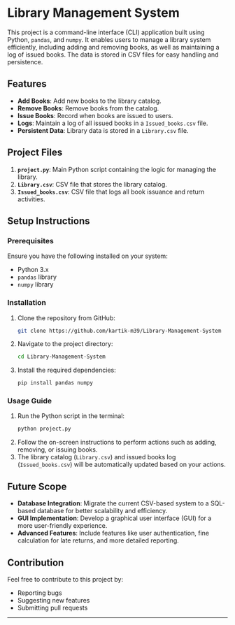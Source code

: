 # Library Management System

This project is a command-line interface (CLI) application built using Python, `pandas`, and `numpy`. It enables users to manage a library system efficiently, including adding and removing books, as well as maintaining a log of issued books. The data is stored in CSV files for easy handling and persistence.

## Features
- **Add Books**: Add new books to the library catalog.
- **Remove Books**: Remove books from the catalog.
- **Issue Books**: Record when books are issued to users.
- **Logs**: Maintain a log of all issued books in a `Issued_books.csv` file.
- **Persistent Data**: Library data is stored in a `Library.csv` file.

## Project Files
1. **`project.py`**: Main Python script containing the logic for managing the library.
2. **`Library.csv`**: CSV file that stores the library catalog.
3. **`Issued_books.csv`**: CSV file that logs all book issuance and return activities.

## Setup Instructions

### Prerequisites
Ensure you have the following installed on your system:
- Python 3.x
- `pandas` library
- `numpy` library

### Installation
1. Clone the repository from GitHub:
   ```bash
   git clone https://github.com/kartik-m39/Library-Management-System
   ```
2. Navigate to the project directory:
   ```bash
   cd Library-Management-System
   ```
3. Install the required dependencies:
   ```bash
   pip install pandas numpy
   ```

### Usage Guide
1. Run the Python script in the terminal:
   ```bash
   python project.py
   ```
2. Follow the on-screen instructions to perform actions such as adding, removing, or issuing books.
3. The library catalog (`Library.csv`) and issued books log (`Issued_books.csv`) will be automatically updated based on your actions.

## Future Scope
- **Database Integration**: Migrate the current CSV-based system to a SQL-based database for better scalability and efficiency.
- **GUI Implementation**: Develop a graphical user interface (GUI) for a more user-friendly experience.
- **Advanced Features**: Include features like user authentication, fine calculation for late returns, and more detailed reporting.

## Contribution
Feel free to contribute to this project by:
- Reporting bugs
- Suggesting new features
- Submitting pull requests

---

